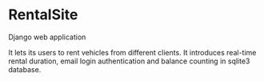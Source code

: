 # RentalSite
Django web application

It lets its users to rent vehicles from different clients. It introduces real-time rental duration, email login authentication and balance counting in sqlite3 database.

